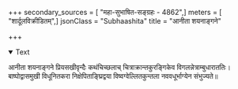+++
secondary_sources = [ "महा-सुभाषित-सङ्ग्रहः - 4862",]
meters = [ "शार्दूलविक्रीडितम्",]
jsonClass = "Subhaashita"
title = "आनीता शयनाङ्गने"

+++

<details open><summary>Text</summary>

आनीता शयनाङ्गने प्रियसखीवृन्दैः कथंचिच्छलाच् चित्राक्रान्तकुरङ्गिकेव विगलन्नेत्राम्बुधाराततिः।  
बाष्पोद्वासमुखी विधूनितकरा निक्षेपिताङ्घ्रिद्वया विष्वग्वेल्लितकुन्तला नववधूर्भाग्येन संभुज्यते॥
</details>
